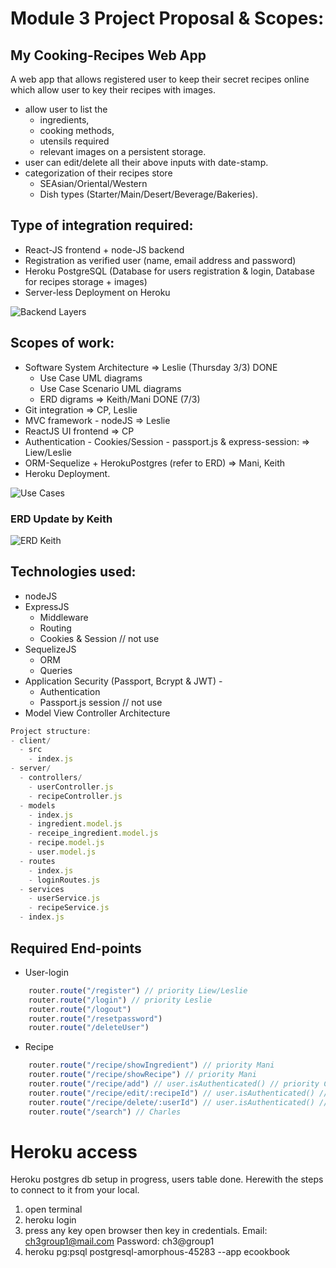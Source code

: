 # Module 3 Project Proposal & Scopes: 

## My Cooking-Recipes Web App

A web app that allows registered user to keep their secret recipes online which allow user to key their recipes with images.
- allow user to list the 
  - ingredients, 
  - cooking methods, 
  - utensils required
  - relevant images on a persistent storage.
- user can edit/delete all their above inputs with date-stamp.
- categorization of their recipes store
  - SEAsian/Oriental/Western
  - Dish types (Starter/Main/Desert/Beverage/Bakeries).


## Type of integration required:
- React-JS frontend + node-JS backend
- Registration as verified user (name, email address and password)
- Heroku PostgreSQL (Database for users registration & login, Database for recipes storage + images)
- Server-less Deployment on Heroku

![Backend Layers](./backend-layers.png)


## Scopes of work:
- Software System Architecture => Leslie (Thursday 3/3) DONE
  - Use Case UML diagrams
  - Use Case Scenario UML diagrams
  - ERD digrams => Keith/Mani DONE (7/3)
- Git integration => CP, Leslie 
- MVC framework - nodeJS => Leslie 
- ReactJS UI frontend => CP 
- Authentication - Cookies/Session - passport.js & express-session: => Liew/Leslie
- ORM-Sequelize + HerokuPostgres (refer to ERD) => Mani, Keith
- Heroku Deployment.

![Use Cases](./UseCaseRecipe.drawio.png)

### ERD Update by Keith

![ERD Keith](./ERDrecipe.drawio.PNG)

## Technologies used:
- nodeJS
- ExpressJS
  - Middleware
  - Routing
  - Cookies & Session // not use
- SequelizeJS
  - ORM
  - Queries
- Application Security (Passport, Bcrypt & JWT) - 
  - Authentication
  - Passport.js session // not use
- Model View Controller Architecture


```javascript
Project structure:
- client/
  - src 
    - index.js 
- server/
  - controllers/
    - userController.js
    - recipeController.js
  - models
    - index.js
    - ingredient.model.js
    - receipe_ingredient.model.js
    - recipe.model.js
    - user.model.js
  - routes
    - index.js
    - loginRoutes.js
  - services
    - userService.js
    - recipeService.js
  - index.js
```

## Required End-points
- User-login
```javascript
    router.route("/register") // priority Liew/Leslie
    router.route("/login") // priority Leslie
    router.route("/logout") 
    router.route("/resetpassword") 
    router.route("/deleteUser")
```
- Recipe
```javascript
    router.route("/recipe/showIngredient") // priority Mani
    router.route("/recipe/showRecipe") // priority Mani
    router.route("/recipe/add") // user.isAuthenticated() // priority CP
    router.route("/recipe/edit/:recipeId") // user.isAuthenticated() // priority CP
    router.route("/recipe/delete/:userId") // user.isAuthenticated() // priority Keith
    router.route("/search") // Charles
```

# Heroku access

Heroku postgres db setup in progress, users table done. Herewith the steps to connect to it from your local.
1. open terminal
2. heroku login
3. press any key open browser then key in credentials. Email: ch3group1@mail.com Password: ch3@group1
4. heroku pg:psql postgresql-amorphous-45283 --app ecookbook
